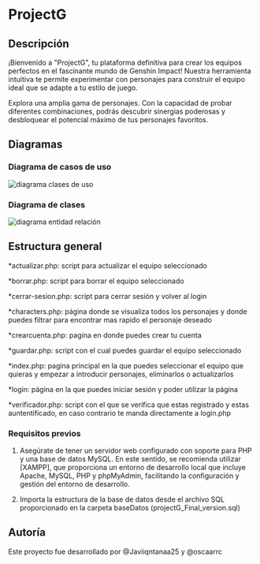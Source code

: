 # ProjectG

## Descripción

¡Bienvenido a "ProjectG", tu plataforma definitiva para crear los equipos perfectos en el fascinante mundo de Genshin Impact! Nuestra herramienta intuitiva te permite experimentar con personajes para construir el equipo ideal que se adapte a tu estilo de juego.

Explora una amplia gama de personajes. Con la capacidad de probar diferentes combinaciones, podrás descubrir sinergias poderosas y desbloquear el potencial máximo de tus personajes favoritos.

## Diagramas

### Diagrama de casos de uso
![diagrama clases de uso ](https://hackmd.io/_uploads/S1C3VKLVT.jpg)


### Diagrama de clases
![diagrama entidad relación](https://hackmd.io/_uploads/ByECNKLNp.png)

## Estructura general


*actualizar.php: script para actualizar el equipo seleccionado

*borrar.php: script para borrar el equipo seleccionado

*cerrar-sesion.php: script para cerrar sesión y volver al login

*characters.php: página donde se visualiza todos los personajes y donde puedes filtrar para encontrar mas rapido el personaje deseado

*crearcuenta.php: pagina en donde puedes crear tu cuenta

*guardar.php: script con el cual puedes guardar el equipo seleccionado

*index.php: pagina principal en la que puedes seleccionar el equipo que quieras y empezar a introducir personajes, eliminarlos o actualizarlos

*login: página en la que puedes iniciar sesión y poder utilizar la página

*verificador.php: script con el que se verifica que estas registrado y estas auntentificado, en caso contrario te manda directamente a login.php

### Requisitos previos

1. Asegúrate de tener un servidor web configurado con soporte para PHP y una base de datos MySQL. En este sentido, se recomienda utilizar [XAMPP], que proporciona un entorno de desarrollo local que incluye Apache, MySQL, PHP y phpMyAdmin, facilitando la configuración y gestión del entorno de desarrollo.


2. Importa la estructura de la base de datos desde el archivo SQL proporcionado en la carpeta baseDatos (projectG_Final_version.sql)

## Autoría

Este proyecto fue desarrollado por @Javiiqntanaa25 y @oscaarrc